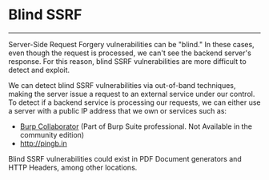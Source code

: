 # Blind SSRF

***

Server-Side Request Forgery vulnerabilities can be "blind." In these cases, even though the request is processed, we can't see the backend server's response. For this reason, blind SSRF vulnerabilities are more difficult to detect and exploit.

We can detect blind SSRF vulnerabilities via out-of-band techniques, making the server issue a request to an external service under our control. To detect if a backend service is processing our requests, we can either use a server with a public IP address that we own or services such as:

* [Burp Collaborator](https://portswigger.net/burp/documentation/collaborator) (Part of Burp Suite professional. Not Available in the community edition)
* http://pingb.in

Blind SSRF vulnerabilities could exist in PDF Document generators and HTTP Headers, among other locations.
